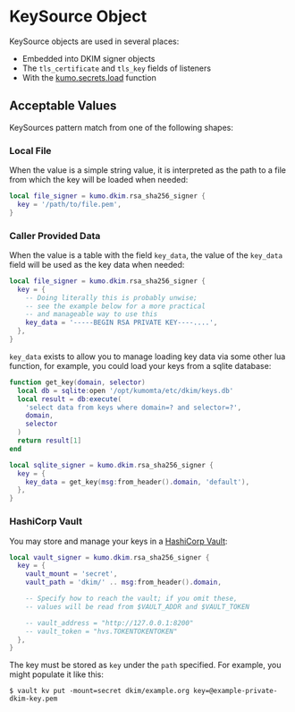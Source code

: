 # KeySource Object

KeySource objects are used in several places:

* Embedded into DKIM signer objects
* The `tls_certificate` and `tls_key` fields of listeners
* With the [kumo.secrets.load](kumo.secrets/load.md) function

## Acceptable Values

KeySources pattern match from one of the following shapes:

### Local File

When the value is a simple string value, it is interpreted as
the path to a file from which the key will be loaded when needed:

```lua
local file_signer = kumo.dkim.rsa_sha256_signer {
  key = '/path/to/file.pem',
}
```

### Caller Provided Data

When the value is a table with the field `key_data`,
the value of the `key_data` field will be used as the key
data when needed:

```lua
local file_signer = kumo.dkim.rsa_sha256_signer {
  key = {
    -- Doing literally this is probably unwise;
    -- see the example below for a more practical
    -- and manageable way to use this
    key_data = '-----BEGIN RSA PRIVATE KEY----....',
  },
}
```

`key_data` exists to allow you to manage loading key data
via some other lua function, for example, you could load
your keys from a sqlite database:

```lua
function get_key(domain, selector)
  local db = sqlite:open '/opt/kumomta/etc/dkim/keys.db'
  local result = db:execute(
    'select data from keys where domain=? and selector=?',
    domain,
    selector
  )
  return result[1]
end

local sqlite_signer = kumo.dkim.rsa_sha256_signer {
  key = {
    key_data = get_key(msg:from_header().domain, 'default'),
  },
}
```

### HashiCorp Vault

You may store and manage your keys in a [HashiCorp
Vault](https://www.hashicorp.com/products/vault):

```lua
local vault_signer = kumo.dkim.rsa_sha256_signer {
  key = {
    vault_mount = 'secret',
    vault_path = 'dkim/' .. msg:from_header().domain,

    -- Specify how to reach the vault; if you omit these,
    -- values will be read from $VAULT_ADDR and $VAULT_TOKEN

    -- vault_address = "http://127.0.0.1:8200"
    -- vault_token = "hvs.TOKENTOKENTOKEN"
  },
}
```

The key must be stored as `key` under the `path` specified.
For example, you might populate it like this:

```console
$ vault kv put -mount=secret dkim/example.org key=@example-private-dkim-key.pem
```

